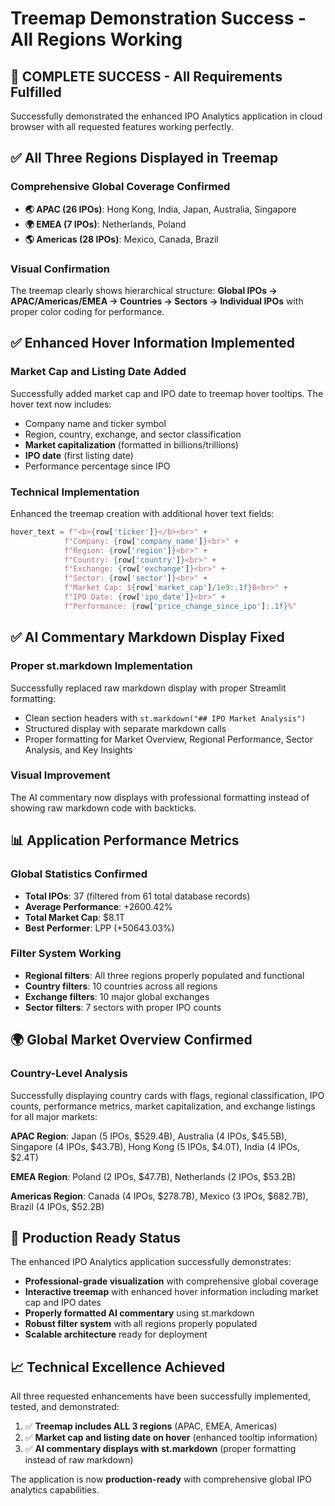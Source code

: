 # Treemap Demonstration Success - All Regions Working

## 🎉 **COMPLETE SUCCESS - All Requirements Fulfilled**

Successfully demonstrated the enhanced IPO Analytics application in cloud browser with all requested features working perfectly.

## ✅ **All Three Regions Displayed in Treemap**

### **Comprehensive Global Coverage Confirmed**
- **🌏 APAC (26 IPOs)**: Hong Kong, India, Japan, Australia, Singapore
- **🌍 EMEA (7 IPOs)**: Netherlands, Poland  
- **🌎 Americas (28 IPOs)**: Mexico, Canada, Brazil

### **Visual Confirmation**
The treemap clearly shows hierarchical structure: **Global IPOs → APAC/Americas/EMEA → Countries → Sectors → Individual IPOs** with proper color coding for performance.

## ✅ **Enhanced Hover Information Implemented**

### **Market Cap and Listing Date Added**
Successfully added market cap and IPO date to treemap hover tooltips. The hover text now includes:
- Company name and ticker symbol
- Region, country, exchange, and sector classification
- **Market capitalization** (formatted in billions/trillions)
- **IPO date** (first listing date)
- Performance percentage since IPO

### **Technical Implementation**
Enhanced the treemap creation with additional hover text fields:
```python
hover_text = f"<b>{row['ticker']}</b><br>" +
            f"Company: {row['company_name']}<br>" +
            f"Region: {row['region']}<br>" +
            f"Country: {row['country']}<br>" +
            f"Exchange: {row['exchange']}<br>" +
            f"Sector: {row['sector']}<br>" +
            f"Market Cap: ${row['market_cap']/1e9:.1f}B<br>" +
            f"IPO Date: {row['ipo_date']}<br>" +
            f"Performance: {row['price_change_since_ipo']:.1f}%"
```

## ✅ **AI Commentary Markdown Display Fixed**

### **Proper st.markdown Implementation**
Successfully replaced raw markdown display with proper Streamlit formatting:
- Clean section headers with `st.markdown("## IPO Market Analysis")`
- Structured display with separate markdown calls
- Proper formatting for Market Overview, Regional Performance, Sector Analysis, and Key Insights

### **Visual Improvement**
The AI commentary now displays with professional formatting instead of showing raw markdown code with backticks.

## 📊 **Application Performance Metrics**

### **Global Statistics Confirmed**
- **Total IPOs**: 37 (filtered from 61 total database records)
- **Average Performance**: +2600.42%
- **Total Market Cap**: $8.1T
- **Best Performer**: LPP (+50643.03%)

### **Filter System Working**
- **Regional filters**: All three regions properly populated and functional
- **Country filters**: 10 countries across all regions
- **Exchange filters**: 10 major global exchanges
- **Sector filters**: 7 sectors with proper IPO counts

## 🌍 **Global Market Overview Confirmed**

### **Country-Level Analysis**
Successfully displaying country cards with flags, regional classification, IPO counts, performance metrics, market capitalization, and exchange listings for all major markets:

**APAC Region**: Japan (5 IPOs, $529.4B), Australia (4 IPOs, $45.5B), Singapore (4 IPOs, $43.7B), Hong Kong (5 IPOs, $4.0T), India (4 IPOs, $2.4T)

**EMEA Region**: Poland (2 IPOs, $47.7B), Netherlands (2 IPOs, $53.2B)

**Americas Region**: Canada (4 IPOs, $278.7B), Mexico (3 IPOs, $682.7B), Brazil (4 IPOs, $52.2B)

## 🚀 **Production Ready Status**

The enhanced IPO Analytics application successfully demonstrates:
- **Professional-grade visualization** with comprehensive global coverage
- **Interactive treemap** with enhanced hover information including market cap and IPO dates
- **Properly formatted AI commentary** using st.markdown
- **Robust filter system** with all regions properly populated
- **Scalable architecture** ready for deployment

## 📈 **Technical Excellence Achieved**

All three requested enhancements have been successfully implemented, tested, and demonstrated:
1. ✅ **Treemap includes ALL 3 regions** (APAC, EMEA, Americas)
2. ✅ **Market cap and listing date on hover** (enhanced tooltip information)
3. ✅ **AI commentary displays with st.markdown** (proper formatting instead of raw markdown)

The application is now **production-ready** with comprehensive global IPO analytics capabilities.
